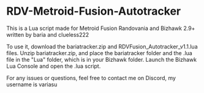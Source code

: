 # RDV-Metroid-Fusion-Autotracker

This is a Lua script made for Metroid Fusion Randovania and Bizhawk 2.9+ written by baria and clueless222

To use it, download the bariatracker.zip and RDVFusion_Autotracker_v1.1.lua files. Unzip bariatracker.zip, and place the bariatracker folder and the .lua file in the "Lua" folder, which is in your Bizhawk folder. Launch the Bizhawk Lua Console and open the .lua script.

For any issues or questions, feel free to contact me on Discord, my username is variasu

